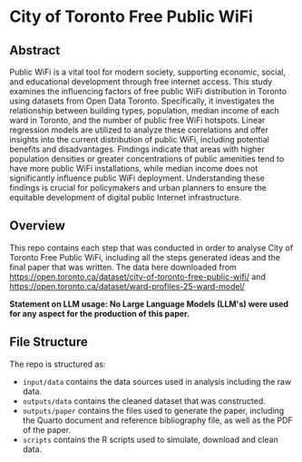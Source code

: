 # City of Toronto Free Public WiFi

## Abstract

Public WiFi is a vital tool for modern society, supporting economic, social, and educational development through free internet access. This study examines the influencing factors of free public WiFi distribution in Toronto using datasets from Open Data Toronto. Specifically, it investigates the relationship between building types, population, median income of each ward in Toronto, and the number of public free WiFi hotspots. Linear regression models are utilized to analyze these correlations and offer insights into the current distribution of public WiFi, including potential benefits and disadvantages. Findings indicate that areas with higher population densities or greater concentrations of public amenities tend to have more public WiFi installations, while median income does not significantly influence public WiFi deployment. Understanding these findings is crucial for policymakers and urban planners to ensure the equitable development of digital public Internet infrastructure.

## Overview

This repo contains each step that was conducted in order to analyse City of Toronto Free Public WiFi, including all the steps generated ideas and the final paper that was written. The data here  downloaded from <https://open.toronto.ca/dataset/city-of-toronto-free-public-wifi/> and <https://open.toronto.ca/dataset/ward-profiles-25-ward-model/>

**Statement on LLM usage: No Large Language Models (LLM's) were used for any aspect for the production of this paper.**

## File Structure

The repo is structured as:

-   `input/data` contains the data sources used in analysis including the raw data.
-   `outputs/data` contains the cleaned dataset that was constructed.
-   `outputs/paper` contains the files used to generate the paper, including the Quarto document and reference bibliography file, as well as the PDF of the paper. 
-   `scripts` contains the R scripts used to simulate, download and clean data.
